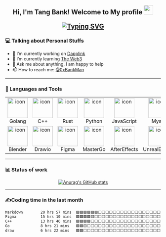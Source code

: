 <h2 align="center">
Hi, I'm Tang Bank! Welcome to My profile
    <img src="https://github.com/user-attachments/assets/3eb8a132-825a-43a4-9171-d81cda75a72f" width="30" height="30">
  <div align="center">
    
[![Typing SVG](https://readme-typing-svg.herokuapp.com?font=Fira+Code&size=25&pause=1000&color=007BFF&center=true&vCenter=true&width=600&height=45&lines=Product+Manager;Software+Engineer)](https://git.io/typing-svg)
  </div>
</h2>

<!-- Your Personal profile: https://github.com/rzashakeri/beautify-github-profile -->
<h3 align="left">
💻 Talking about Personal Stuffs
</h3>  

- 🔭 I’m currently working on  [Dapplink](https://github.com/eniac-x-labs)
- 🌱 I’m currently learning   [The Web3](https://github.com/the-web3)
- 💬 Ask me about anything, I am happy to help
- 📫 How to reach me: [@0xBankMan](https://x.com/0xBankMan)
---
<h3 align="left">
💫 Languages and Tools
</h3>      
<!-- You can use this sites to get logos: https://www.vectorlogo.zone or https://simpleicons.org/ or https://www.iconfont.cn/  -->
<div align="center">
<table>
  <tr>
    <td align="center" width="96">
        <img src="https://github.com/user-attachments/assets/b9de2ba5-a852-4275-944c-674b173f42af" alt="icon" width="65" height="65" />
      <br>Golang
    </td>
    <td align="center" width="96">
        <img src="https://github.com/user-attachments/assets/c8c18305-7a73-4675-8bb3-07142103c26f" alt="icon" width="65" height="65" />
      <br>C++
    </td>
    <td align="center" width="96">
        <img src="https://github.com/user-attachments/assets/3ec03dd4-3a18-4b91-8607-1c8ead2d3b3c" alt="icon" width="65" height="65" />
      <br>Rust
    </td>
    <td align="center" width="96">
        <img src="https://github.com/user-attachments/assets/75f0204f-35eb-4ff9-b839-dd79c3cc98ec" alt="icon" width="65" height="65" />
      <br>Python
    </td>
    <td align="center" width="96">
        <img src="https://github.com/user-attachments/assets/7f245eb8-d0ab-4531-b5db-a858239fc5e0" alt="icon" width="65" height="65" />
      <br>JavaScript
    </td>
    <td align="center" width="96">
        <img src="https://github.com/user-attachments/assets/6196754c-134c-4ba4-8906-6dfa937121d1" alt="icon" width="65" height="65" />
      <br>Mysql
    </td>
    <td align="center" width="96">
        <img src="https://github.com/user-attachments/assets/a12d08b3-72e2-4725-a0ad-2f1604a77163" alt="icon" width="65" height="65" />
      <br>Solidity
    </td>
    <td align="center" width="96">
        <img src="https://github.com/user-attachments/assets/cb408001-f306-4dc3-8e8e-259065ca5533" alt="icon" width="65" height="65" />
      <br>Houdini
   </tr>
  <tr>
    </td>
    <td align="center" width="96">
        <img src="https://github.com/user-attachments/assets/a2f6bd74-3782-4e0a-ba5f-08ae391709b0" alt="icon" width="65" height="65" />
      <br>Blender
    </td>
    </td>
    <td align="center" width="96">
        <img src="https://github.com/user-attachments/assets/9dc8d55f-7906-4160-86f5-404c66f0d944" alt="icon" width="65" height="65" />
      <br>Drawio
    </td>
    </td>
    <td align="center" width="96">
        <img src="https://github.com/user-attachments/assets/f2bbda54-46fc-4656-91fb-7d53bf7e0e3a" alt="icon" width="65" height="65" />
      <br>Figma
    </td>
    </td>
    <td align="center" width="96">
        <img src="https://github.com/user-attachments/assets/f24eb3b8-0252-4d2b-8fe1-0e28fd11ba70" alt="icon" width="65" height="65" />
      <br>MasterGo
    </td>
    </td>
    <td align="center" width="96">
        <img src="https://github.com/user-attachments/assets/781b5cff-f3d3-4780-842f-3cc5b3841697" alt="icon" width="65" height="65" />
      <br>AfterEffects
    </td>
    </td>
    <td align="center" width="96">
        <img src="https://github.com/user-attachments/assets/ff2270b4-e4fd-4573-a6e7-24066a9aefcb" alt="icon" width="65" height="65" />
      <br>UnrealEngine
    </td>
    </td>
    <td align="center" width="96">
        <img src="https://github.com/user-attachments/assets/ad9117c6-23d6-4a6b-8955-d150dfd89de4" alt="icon" width="65" height="65" />
      <br>Project
    </td>
    </td>
    <td align="center" width="96">
        <img src="https://github.com/user-attachments/assets/a3238e86-66df-46ca-95c5-d43844d49233" alt="icon" width="65" height="65" />
      <br>Jira
    </td>
    </tr>
</table>
</div>

---
<h3 align="left">
📊 Status of work
</h3>
<div align="center">
<!-- Your GitHub stats: https://github.com/anuraghazra/github-readme-stats?tab=readme-ov-file -->

[![Anurag's GitHub stats](https://github-readme-stats.vercel.app/api?username=TangBank&theme=vue-dark&show_icons=true)](https://github.com/anuraghazra/github-readme-stats)
</div>

---
<h3 align="left">
✍Coding time in the last month
</h3>
<div align="center">
    
<!-- Your Weekly development breakdown: https://github.com/athul/waka-readme -->
<!--START_SECTION:waka-->
```txt
Markdown        20 hrs 57 mins  🟩🟩🟩🟩🟩🟩⬜⬜⬜⬜⬜⬜⬜⬜⬜⬜⬜⬜⬜⬜⬜⬜⬜⬜⬜   23.82 %
Figma           15 hrs 10 mins  🟩🟩🟩🟩🟨⬜⬜⬜⬜⬜⬜⬜⬜⬜⬜⬜⬜⬜⬜⬜⬜⬜⬜⬜⬜   17.25 %
C++             13 hrs 46 mins  🟩🟩🟩🟩⬜⬜⬜⬜⬜⬜⬜⬜⬜⬜⬜⬜⬜⬜⬜⬜⬜⬜⬜⬜⬜   15.65 %
Go              8 hrs 21 mins   🟩🟩🟨⬜⬜⬜⬜⬜⬜⬜⬜⬜⬜⬜⬜⬜⬜⬜⬜⬜⬜⬜⬜⬜⬜   09.49 %
draw            6 hrs 22 mins   🟩🟩⬜⬜⬜⬜⬜⬜⬜⬜⬜⬜⬜⬜⬜⬜⬜⬜⬜⬜⬜⬜⬜⬜⬜   07.25 %
```
<!--END_SECTION:waka-->
    
</div>







